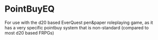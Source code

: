 # PointBuyEQ

For use with the d20 based EverQuest pen&paper roleplaying game, as it has a very specific pointbuy system that is non-standard (compared to most d20 based FRPGs)
